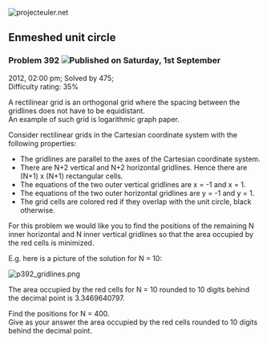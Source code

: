 ![projecteuler.net](images/print_page_logo.png)

## Enmeshed unit circle

### Problem 392 ![](images/icon_info.png)Published on Saturday, 1st September
2012, 02:00 pm; Solved by 475;  
Difficulty rating: 35%

A rectilinear grid is an orthogonal grid where the spacing between the
gridlines does not have to be equidistant.  
An example of such grid is logarithmic graph paper.

Consider rectilinear grids in the Cartesian coordinate system with the
following properties:  

  * The gridlines are parallel to the axes of the Cartesian coordinate system.
  * There are N+2 vertical and N+2 horizontal gridlines. Hence there are (N+1) x (N+1) rectangular cells.
  * The equations of the two outer vertical gridlines are x = -1 and x = 1.
  * The equations of the two outer horizontal gridlines are y = -1 and y = 1.
  * The grid cells are colored red if they overlap with the unit circle, black otherwise.

For this problem we would like you to find the positions of the remaining N
inner horizontal and N inner vertical gridlines so that the area occupied by
the red cells is minimized.

E.g. here is a picture of the solution for N = 10:

![p392_gridlines.png](project/images/p392_gridlines.png)

The area occupied by the red cells for N = 10 rounded to 10 digits behind the
decimal point is 3.3469640797.

Find the positions for N = 400.  
Give as your answer the area occupied by the red cells rounded to 10 digits
behind the decimal point.

  
  

